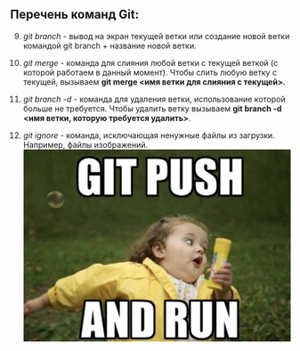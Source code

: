 ## Перечень команд Git:

9. *git branch* - вывод на экран текущей ветки или создание новой ветки командой git branch + название новой ветки.

10. *git merge* - команда для слияния любой ветки с текущей веткой (с которой работаем в данный момент). Чтобы слить любую ветку с текущей, вызываем
**git merge <имя ветки для слияния с текущей>**.

11. *git branch -d* - команда для удаления ветки, использование которой больше не требуется. Чтобы удалить ветку вызываем **git branch -d <имя ветки, которую требуется удалить>**.

12. *git ignore* - команда, исключающая ненужные файлы из загрузки. Например, файлы изображений. ![git](git.png)
